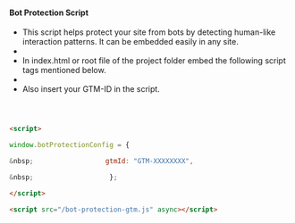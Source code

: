 #### Bot Protection Script



* This script helps protect your site from bots by detecting human-like interaction patterns. It can be embedded easily in any site.
* 
* In index.html or root file of the project folder embed the following script tags mentioned below.
* 
* Also insert your GTM-ID in the script.



```html



<script>

window.botProtectionConfig = {

&nbsp;       			gtmId: "GTM-XXXXXXXX",

&nbsp;     			     };

</script>

<script src="/bot-protection-gtm.js" async></script>



```



